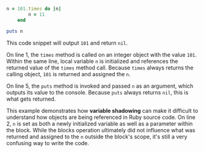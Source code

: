```Ruby
n = 101.times do |n|
        n = 11
    end

puts n
```
This code snippet will output `101` and return `nil`.

On line 1, the `times` method is called on an integer object with the value `101`. Within the same line, local variable `n` is initialized and references the returned value of the `times` method call. Because `times` always returns the calling object, `101` is returned and assigned the `n`.

On line 5, the `puts` method is invoked and passed `n` as an argument, which outputs its value to the console. Because `puts` always returns `nil`, this is what gets returned.

This example demonstrates how **variable shadowing** can make it difficult to understand how objects are being referenced in Ruby source code. On line 2, `n` is set as both a newly initialized variable as well as a parameter within the block. While the blocks operation ultimately did not influence what was returned and assigned to the `n` outside the block's scope, it's still a very confusing way to write the code.